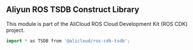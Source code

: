 ## Aliyun ROS TSDB Construct Library

This module is part of the AliCloud ROS Cloud Development Kit (ROS CDK) project.

```go
import * as TSDB from '@alicloud/ros-cdk-tsdb';
```
